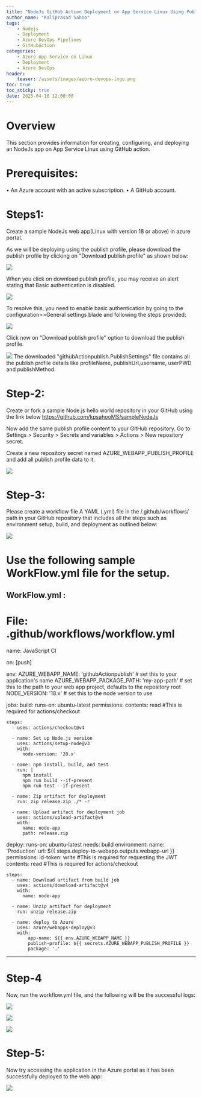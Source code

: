 ```yaml
---
title: "NodeJs GitHub Action Deployment on App Service Linux Using Publish Profile"
author_name: "Kaliprasad Sahoo"
tags:
    - Nodejs
    - Deployment
    - Azure DevOps Pipelines
    - GitHubAction
categories:
    - Azure App Service on Linux
    - Deployment
    - Azure DevOps
header:
    teaser: /assets/images/azure-devops-logo.png
toc: true
toc_sticky: true
date: 2025-04-16 12:00:00
---
```


# Overview

This section provides information for creating, configuring, and deploying an NodeJs app on App Service Linux using GitHub action.

# Prerequisites:
 
•	An Azure account with an active subscription.
•	A GitHub account.

# Steps1:
 
Create a sample NodeJs web app(Linux with version 18 or above) in azure portal.
 
As we will be deploying using the publish profile, please download the publish profile by clicking on "Download publish profile" as shown below:
 
 ![](../media/2025/04/img1.PNG)

When you click on download publish profile, you may receive an alert stating that Basic authentication is disabled. 
 
 ![](../media/2025/04/img2.PNG)
 
To resolve this, you need to enable basic authentication by going to the configuration>>General settings blade and following the steps provided:
 
 ![](../media/2025/04/img3.PNG)
 
Click now on "Download publish profile" option to download the publish profile.
 
 ![](../media/2025/04/img4.PNG)
The downloaded "githubActionpublish.PublishSettings" file contains all the publish profile details like profileName, publishUrl,username, userPWD and publishMethod.
 
# Step-2:
 
Create or fork a sample Node.js hello world repository in your GitHub using the link below
https://github.com/kpsahooMS/sampleNodeJs
 
Now add the same publish profile content to your GitHub repository. Go to Settings > Security > Secrets and variables > Actions > New repository secret.
 
Create a new repository secret named AZURE_WEBAPP_PUBLISH_PROFILE and add all publish profile data to it.
 
 ![](../media/2025/04/img5.PNG)
 
# Step-3:
 
Please create a workflow file  A YAML (.yml) file in the /.github/workflows/ path in your GitHub repository that includes all the steps such as environment setup, build, and deployment as outlined below:
 
 ![](../media/2025/04/img6.PNG)
 
 
# Use the following sample WorkFlow.yml file for the setup.
 
WorkFlow.yml :
------------------------------------------------------------------------------------------------------
 
# File: .github/workflows/workflow.yml
name: JavaScript CI
 
on: [push]
 
env:
  AZURE_WEBAPP_NAME: 'githubActionpublish'   # set this to your application's name
  AZURE_WEBAPP_PACKAGE_PATH: 'my-app-path'      # set this to the path to your web app project, defaults to the repository root
  NODE_VERSION: '18.x'                # set this to the node version to use
 
jobs:
  build:
    runs-on: ubuntu-latest
    permissions:
      contents: read #This is required for actions/checkout
 
    steps:
      - uses: actions/checkout@v4
 
      - name: Set up Node.js version
        uses: actions/setup-node@v3
        with:
          node-version: '20.x'
 
      - name: npm install, build, and test
        run: |
          npm install
          npm run build --if-present
          npm run test --if-present
 
      - name: Zip artifact for deployment
        run: zip release.zip ./* -r
 
      - name: Upload artifact for deployment job
        uses: actions/upload-artifact@v4
        with:
          name: node-app
          path: release.zip          
  deploy:
    runs-on: ubuntu-latest
    needs: build
    environment:
      name: 'Production'
      url: ${{ steps.deploy-to-webapp.outputs.webapp-url }}
    permissions:
      id-token: write #This is required for requesting the JWT
      contents: read #This is required for actions/checkout
 
    steps:
      - name: Download artifact from build job
        uses: actions/download-artifact@v4
        with:
          name: node-app
 
      - name: Unzip artifact for deployment
        run: unzip release.zip
      
      - name: deploy to Azure
        uses: azure/webapps-deploy@v3
        with:
            app-name: ${{ env.AZURE_WEBAPP_NAME }}
            publish-profile: ${{ secrets.AZURE_WEBAPP_PUBLISH_PROFILE }}
            package: '.'
    
--------------------------------------------------------------------------------------------------------------------------------
 
# Step-4
 
Now, run the workflow.yml file, and the following will be the successful logs:
 
 ![](../media/2025/04/img7.PNG)
 
 ![](../media/2025/04/img8.PNG)
 
 ![](../media/2025/04/img9.PNG)

# Step-5:
 
Now try accessing the application in the Azure portal as it has been successfully deployed to the web app:
 
 ![](../media/2025/04/img10.PNG)
 
 
 


